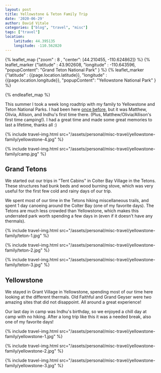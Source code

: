 ```yaml
---
layout: post
title: Yellowstone & Teton Family Trip
date: '2020-06-29'
author: David Vitale
categories: ["blog", "travel", "misc"]
tags: ["travel"]
location:
    latitude: 44.395135
    longitude: -110.562820
---
```


{% leaflet_map {"zoom" : 8 ,
                "center": [44.210455, -110.624862]} %}
    {% leaflet_marker {"latitude" : 43.902608,
                       "longitude" : -110.643596,
                       "popupContent": "Grand Teton National Park" } %} 
    {% leaflet_marker {"latitude" : {{page.location.latitude}},
                       "longitude" : {{page.location.longitude}},
                       "popupContent": "Yellowstone National Park" } %} 

{% endleaflet_map %}

This summer I took a week long roadtrip with my family to Yellowstone and Teton National Parks. I had been here [once before](/blog/travel/alaska-roadtrip/yellowstone), but it was Matthew, Olivia, Allison, and Indhu's first time there. (Plus, Matthew/Olivia/Allison's first time camping!). I had a great time and made some great memories to last a lifetime, thanks all :)

{% include travel-img.html src="/assets/personal/misc-travel/yellowstone-family/yellowstone-4.jpg" %}

{% include travel-img.html src="/assets/personal/misc-travel/yellowstone-family/camp.jpg" %}

## Grand Tetons

We started out our trips in "Tent Cabins" in Colter Bay Village in the Tetons. These structures had bunk beds and wood burning stove, which was very useful for the first few cold and rainy days of our trip.

We spent most of our time in the Tetons hiking miscellaneous trails, and spent 1 day canoeing around the Colter Bay (one of my favorite days). The Tetons are much less crowded than Yellowstone, which makes this underrated park worth spending a few days in (even if it doesn't have any thermals).

{% include travel-img.html src="/assets/personal/misc-travel/yellowstone-family/teton-1.jpg" %}

{% include travel-img.html src="/assets/personal/misc-travel/yellowstone-family/teton-2.jpg" %}

{% include travel-img.html src="/assets/personal/misc-travel/yellowstone-family/teton-3.jpg" %}

## Yellowstone

We stayed in Grant Village in Yellowstone, spending most of our time here looking at the different thermals. Old Faithful and Grand Geyser were two amazing sites that did not disappoint. All around a great experience!

Our last day in camp was Indhu's birthday, so we enjoyed a chill day at camp with no hiking. After a long trip like this it was a needed break, also one of my favorite days!

{% include travel-img.html src="/assets/personal/misc-travel/yellowstone-family/yellowstone-1.jpg" %}

{% include travel-img.html src="/assets/personal/misc-travel/yellowstone-family/yellowstone-2.jpg" %}

{% include travel-img.html src="/assets/personal/misc-travel/yellowstone-family/yellowstone-3.jpg" %}
